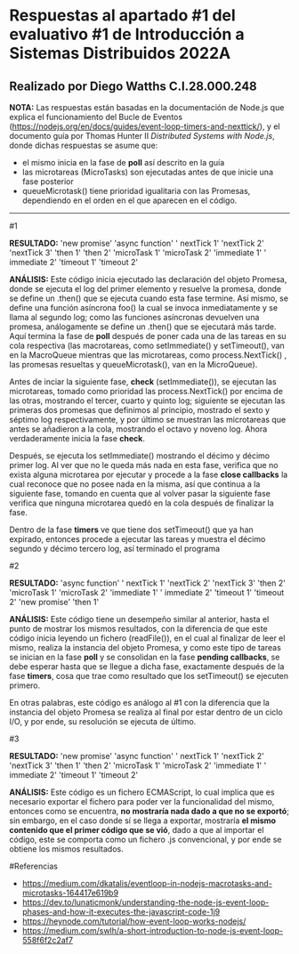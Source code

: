 # Respuestas al apartado #1 del evaluativo #1 de Introducción a Sistemas Distribuidos 2022A

## Realizado por Diego Watths C.I.28.000.248

**NOTA:** Las respuestas están basadas en la documentación de Node.js que explica el funcionamiento del Bucle de Eventos
(https://nodejs.org/en/docs/guides/event-loop-timers-and-nexttick/), y el documento guía por Thomas Hunter II _Distributed Systems with Node.js_, donde dichas respuestas se asume que:
* el mismo inicia en la fase de **poll** así descrito en la guía
* las microtareas (MicroTasks) son ejecutadas antes de que inicie una fase posterior
* queueMicrotask() tiene prioridad igualitaria con las Promesas, dependiendo en el orden en el que aparecen en el código.

---------------------------------------------------------------------------------------------------------------------------------------------------

#1

**RESULTADO:** 'new promise' 'async function' ' nextTick 1' 'nextTick 2' 'nextTick 3' 'then 1' 'then 2' 'microTask 1' 'microTask 2' 'immediate 1' ' immediate 2' 'timeout 1' 'timeout 2' 

**ANÁLISIS:**
Este código inicia ejecutado las declaración del objeto Promesa, donde se ejecuta el log del primer elemento y resuelve la promesa, donde se define un .then() que se ejecuta cuando esta fase termine. Así mismo, se define una función asíncrona foo() la cual se invoca inmediatamente y se llama al segundo log; como las funciones asíncronas devuelven una promesa, análogamente se define un .then() que se ejecutará más tarde. Aquí termina la fase de **poll** después de poner cada una de las tareas en su cola respectiva (las macrotareas, como setImmediate() y setTimeout(), van en la MacroQueue mientras que las microtareas, como process.NextTick() , las promesas resueltas y queueMicrotask(), van en la MicroQueue).

Antes de inciar la siguiente fase, **check** (setImmediate()), se ejecutan las microtareas, tomado como prioridad las process.NextTick() por encima de las otras, mostrando el tercer, cuarto y quinto log; siguiente se ejecutan las primeras dos promesas que definimos al principio, mostrado el sexto y séptimo log respectivamente, y por último se muestran las microtareas que antes se añadieron a la cola, mostrando el octavo y noveno log. Ahora verdaderamente inicia la fase **check**.

Después, se ejecuta los setImmediate() mostrando el décimo y décimo primer log. Al ver que no le queda más nada en esta fase, verifica que no exista alguna microtarea por ejecutar y procede a la fase **close callbacks** la cual reconoce que no posee nada en la misma, así que continua a la siguiente fase, tomando en cuenta que al volver pasar la siguiente fase verifica que ninguna microtarea quedó en la cola después de finalizar la fase.

Dentro de la fase **timers** ve que tiene dos setTimeout() que ya han expirado, entonces procede a ejecutar las tareas y muestra el décimo segundo y décimo tercero log, así terminado el programa

#2

**RESULTADO:** 'async function' ' nextTick 1' 'nextTick 2' 'nextTick 3' 'then 2' 'microTask 1' 'microTask 2' 'immediate 1' ' immediate 2' 'timeout 1' 'timeout 2' 'new promise' 'then 1'

**ANÁLISIS:**
Este código tiene un desempeño similar al  anterior, hasta el punto de mostrar los mismos resultados, con la diferencia de que este código inicia leyendo un fichero (readFile()), en el cual al finalizar de leer el mismo, realiza la instancia del objeto Promesa, y como este tipo de tareas se inician en la fase **poll** y se consolidan en la fase **pending callbacks**, se debe esperar hasta que se llegue a dicha fase, exactamente después de la fase **timers**, cosa que trae como resultado que los setTimeout() se ejecuten primero.

En otras palabras, este código es análogo al #1 con la diferencia que la instancia del objeto Promesa se realiza al final por estar dentro de un ciclo I/O, y por ende, su resolución se ejecuta de último.

#3

**RESULTADO:** 'new promise' 'async function' ' nextTick 1' 'nextTick 2' 'nextTick 3' 'then 1' 'then 2' 'microTask 1' 'microTask 2' 'immediate 1' ' immediate 2' 'timeout 1' 'timeout 2' 

**ANÁLISIS:**
Este código es un fichero ECMAScript, lo cual implica que es necesario exportar el fichero para poder ver la funcionalidad del mismo, entonces como se encuentra, **no mostraría nada dado a que no se exportó**; sin embargo, en el caso donde sí se llega a exportar, mostraría **el mismo contenido que el primer código que se vió**, dado a que al importar el código, este se comporta como un fichero .js convencional, y por ende se obtiene los mismos resultados.

#Referencias
* https://medium.com/dkatalis/eventloop-in-nodejs-macrotasks-and-microtasks-164417e619b9
* https://dev.to/lunaticmonk/understanding-the-node-js-event-loop-phases-and-how-it-executes-the-javascript-code-1j9
* https://heynode.com/tutorial/how-event-loop-works-nodejs/
* https://medium.com/swlh/a-short-introduction-to-node-js-event-loop-558f6f2c2af7

